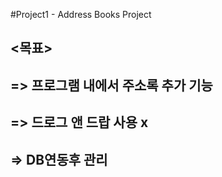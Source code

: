#Project1 - Address Books Project
##          <목표>
##          => 프로그램 내에서 주소록 추가 기능
##          => 드로그 앤 드랍 사용 x
##          => DB연동후 관리
